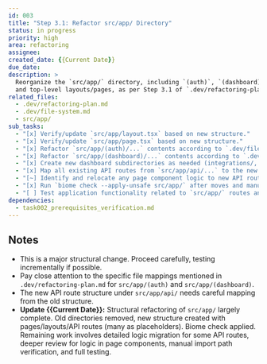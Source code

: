 ```yaml
---
id: 003
title: "Step 3.1: Refactor src/app/ Directory"
status: in progress
priority: high
area: refactoring
assignee:
created_date: {{Current Date}}
due_date:
description: >
  Reorganize the `src/app/` directory, including `(auth)`, `(dashboard)`, `api/`, 
  and top-level layouts/pages, as per Step 3.1 of `.dev/refactoring-plan.md`.
related_files:
  - .dev/refactoring-plan.md
  - .dev/file-system.md
  - src/app/
sub_tasks:
  - "[x] Verify/update `src/app/layout.tsx` based on new structure."
  - "[x] Verify/update `src/app/page.tsx` based on new structure."
  - "[x] Refactor `src/app/(auth)/...` contents according to `.dev/file-system.md` (e.g., login, register, reset-password, callback routes)."
  - "[x] Refactor `src/app/(dashboard)/...` contents according to `.dev/file-system.md` (e.g., dashboard page, layout, settings, integrations, goals, reports)."
  - "[x] Create new dashboard subdirectories as needed (integrations/, goals/, reports/)."
  - "[x] Map all existing API routes from `src/app/api/...` to the new granular structure in `.dev/file-system.md`."
  - "[~] Identify and relocate any page component logic to new API routes where appropriate."
  - "[x] Run `biome check --apply-unsafe src/app/` after moves and manually verify import paths."
  - "[ ] Test application functionality related to `src/app/` routes and layouts."
dependencies:
  - task002_prerequisites_verification.md
---
```


## Notes

- This is a major structural change. Proceed carefully, testing incrementally if possible.
- Pay close attention to the specific file mappings mentioned in `.dev/refactoring-plan.md` for `src/app/(auth)` and `src/app/(dashboard)`.
- The new API route structure under `src/app/api/` needs careful mapping from the old structure. 
- **Update {{Current Date}}:** Structural refactoring of `src/app/` largely complete. Old directories removed, new structure created with pages/layouts/API routes (many as placeholders). Biome check applied. Remaining work involves detailed logic migration for some API routes, deeper review for logic in page components, manual import path verification, and full testing. 
